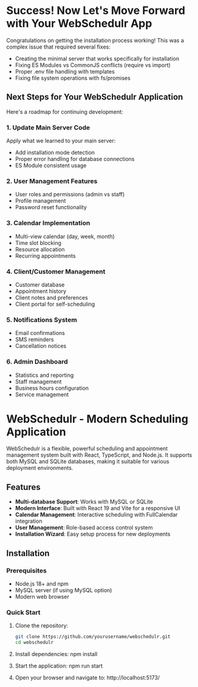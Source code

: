 # Success! Now Let's Move Forward with Your WebSchedulr App

Congratulations on getting the installation process working! This was a complex issue that required several fixes:

- Creating the minimal server that works specifically for installation
- Fixing ES Modules vs CommonJS conflicts (require vs import)
- Proper .env file handling with templates
- Fixing file system operations with fs/promises

## Next Steps for Your WebSchedulr Application

Here's a roadmap for continuing development:

### 1. Update Main Server Code
Apply what we learned to your main server:

- Add installation mode detection
- Proper error handling for database connections
- ES Module consistent usage

### 2. User Management Features
- User roles and permissions (admin vs staff)
- Profile management
- Password reset functionality

### 3. Calendar Implementation
- Multi-view calendar (day, week, month)
- Time slot blocking
- Resource allocation
- Recurring appointments

### 4. Client/Customer Management
- Customer database
- Appointment history
- Client notes and preferences
- Client portal for self-scheduling

### 5. Notifications System
- Email confirmations
- SMS reminders
- Cancellation notices

### 6. Admin Dashboard
- Statistics and reporting
- Staff management
- Business hours configuration
- Service management



# WebSchedulr - Modern Scheduling Application

WebSchedulr is a flexible, powerful scheduling and appointment management system built with React, TypeScript, and Node.js. It supports both MySQL and SQLite databases, making it suitable for various deployment environments.

## Features

- **Multi-database Support**: Works with MySQL or SQLite
- **Modern Interface**: Built with React 19 and Vite for a responsive UI
- **Calendar Management**: Interactive scheduling with FullCalendar integration
- **User Management**: Role-based access control system
- **Installation Wizard**: Easy setup process for new deployments

## Installation

### Prerequisites

- Node.js 18+ and npm
- MySQL server (if using MySQL option)
- Modern web browser

### Quick Start

1. Clone the repository:
   ```bash
   git clone https://github.com/yourusername/webschedulr.git
   cd webschedulr

2. Install dependencies:
    npm install

3. Start the application:
    npm run start

4. Open your browser and navigate to: 
    http://localhost:5173/